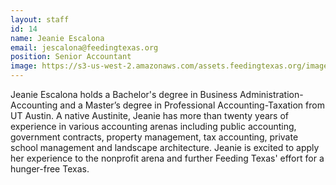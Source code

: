 ```yaml
---
layout: staff
id: 14
name: Jeanie Escalona
email: jescalona@feedingtexas.org
position: Senior Accountant
image: https://s3-us-west-2.amazonaws.com/assets.feedingtexas.org/images/staff/jeanie-escalona.JPG
---
```

Jeanie Escalona holds a Bachelor's degree in Business Administration-Accounting and a Master’s degree in Professional Accounting-Taxation from UT Austin. A native Austinite, Jeanie has more than twenty years of experience in various accounting arenas including public accounting, government contracts, property management, tax accounting, private school management and landscape architecture. Jeanie is excited to apply her experience to the nonprofit arena and further Feeding Texas' effort for a hunger-free Texas. 
